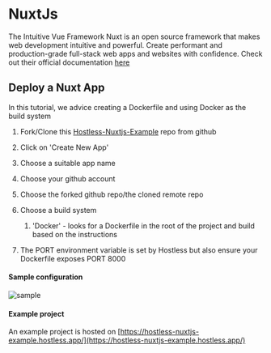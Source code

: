 # NuxtJs

The Intuitive Vue Framework Nuxt is an open source framework that makes web development intuitive and powerful. Create performant and production-grade full-stack web apps and websites with confidence. Check out their official documentation [here](https://nuxt.com/docs/getting-started/introduction)

## Deploy a Nuxt App

In this tutorial, we advice creating a Dockerfile and using Docker as the build system

1. Fork/Clone this [Hostless-Nuxtjs-Example](https://github.com/Hostless-Examples/Hostless-Nuxtjs-Example) repo from github
2. Click on 'Create New App'
3. Choose a suitable app name
4. Choose your github account
5. Choose the forked github repo/the cloned remote repo
6. Choose a build system

    1. 'Docker' - looks for a Dockerfile in the root of the project and build based on the instructions

8. The PORT environment variable is set by Hostless but also ensure your Dockerfile exposes PORT 8000 

#### Sample configuration
![sample](https://res.cloudinary.com/do58rrxug/image/upload/v1714124578/Screenshot_2024-04-26_at_10.42.42_zqnhkj.png)

#### Example project
An example project is hosted on [https://hostless-nuxtjs-example.hostless.app/](https://hostless-nuxtjs-example.hostless.app/)
